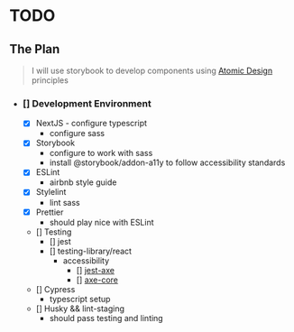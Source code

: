 # TODO

## The Plan

> I will use storybook to develop components using [Atomic Design](https://bradfrost.com/blog/post/atomic-web-design/) principles

- ### [] Development Environment

  - [x] NextJS
		- configure typescript
    - configure sass
  - [x] Storybook
    - configure to work with sass
    - install @storybook/addon-a11y to follow accessibility standards
  - [x] ESLint
    - airbnb style guide
  - [x] Stylelint
    - lint sass
  - [x] Prettier
    - should play nice with ESLint
  - [] Testing
    - [] jest
    - [] testing-library/react
		- accessibility
			- [] [jest-axe](https://github.com/nickcolley/jest-axe#readme)
			- [] [axe-core](https://www.npmjs.com/package/jest-axe)
  - [] Cypress
    - typescript setup
  - [] Husky && lint-staging
    - should pass testing and linting
